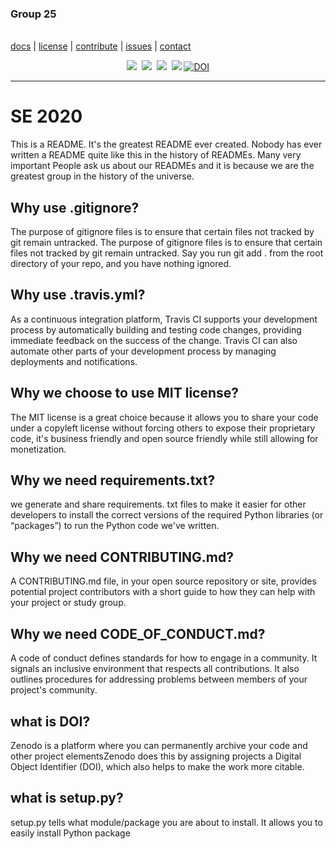 <p align="center">
<h3>Group 25</h3><br/>
<a href="https://github.com/yrahul3910/se20/tree/master/docs">docs</a>  |
<a href="https://github.com/yrahul3910/se20/blob/master/LICENSE.md">license</a>  |
<a href="https://github.com/yrahul3910/se20/blob/master/CODE_OF_CONDUCT.md">contribute</a>  |
<a href="https://github.com/yrahul3910/se20/issues/">issues</a>  |
<a href="mailto:ryedida@ncsu.edu">contact</a>
</p>
<p align="center">
<img src="https://img.shields.io/badge/language-python-orange.svg">&nbsp;
<img src="https://img.shields.io/badge/license-MIT-green.svg">&nbsp;
<img src="https://img.shields.io/badge/platform-mac,*nix-informational">&nbsp;
<a href="https://travis-ci.org/yrahul3910/se20"><img src="https://travis-ci.org/yrahul3910/se20.svg?branch=master" /></a>
<a href="https://zenodo.org/badge/latestdoi/285734248"><img src="https://zenodo.org/badge/285734248.svg" alt="DOI"></a>


</p> <hr />

# SE 2020

This is a README. It's the greatest README ever created. Nobody has ever written a README quite like this in the history of READMEs. Many very important People ask us about our READMEs and it is because we are the greatest group in the history of the universe.

## Why use .gitignore?

The purpose of gitignore files is to ensure that certain files not tracked by git remain untracked. The purpose of gitignore files is to ensure that certain files not tracked by git remain untracked. Say you run git add . from the root directory of your repo, and you have nothing ignored.

## Why use .travis.yml?

As a continuous integration platform, Travis CI supports your development process by automatically building and testing code changes, providing immediate feedback on the success of the change. Travis CI can also automate other parts of your development process by managing deployments and notifications.

## Why we choose to use MIT license?

The MIT license is a great choice because it allows you to share your code under a copyleft license without forcing others to expose their proprietary code, it's business friendly and open source friendly while still allowing for monetization.

## Why we need requirements.txt?

we generate and share requirements. txt files to make it easier for other developers to install the correct versions of the required Python libraries (or “packages”) to run the Python code we've written.

## Why we need CONTRIBUTING.md?

A CONTRIBUTING.md file, in your open source repository or site, provides potential project contributors with a short guide to how they can help with your project or study group.

## Why we need CODE_OF_CONDUCT.md?

A code of conduct defines standards for how to engage in a community. It signals an inclusive environment that respects all contributions. It also outlines procedures for addressing problems between members of your project's community.

## what is DOI?

Zenodo is a platform where you can permanently archive your code and other project elementsZenodo does this by assigning projects a Digital Object Identifier (DOI), which also helps to make the work more citable.

## what is setup.py?

setup.py tells what module/package you are about to install. It allows you to easily install Python package
